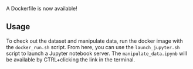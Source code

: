 A Dockerfile is now available!

## Usage

To check out the dataset and manipulate data, run the docker image with the ```docker_run.sh``` script.
From here, you can use the ```launch_jupyter.sh``` script to launch a Jupyter notebook server.
The ```manipulate_data.ipynb``` will be available by CTRL+clicking the link in the terminal.